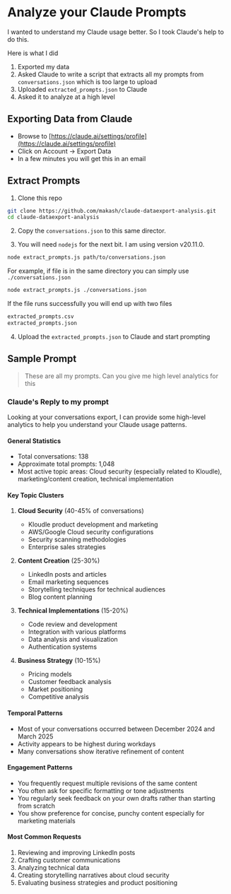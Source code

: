 # Analyze your Claude Prompts

I wanted to understand my Claude usage better. So I took Claude's help to do this. 

Here is what I did

1. Exported my data
2. Asked Claude to write a script that extracts all my prompts from `conversations.json` which is too large to upload
3. Uploaded `extracted_prompts.json` to Claude
4. Asked it to analyze at a high level

## Exporting Data from Claude

- Browse to [https://claude.ai/settings/profile](https://claude.ai/settings/profile)
- Click on Account → Export Data 
- In a few minutes you will get this in an email

## Extract Prompts

1. Clone this repo

```bash
git clone https://github.com/makash/claude-dataexport-analysis.git
cd claude-dataexport-analysis
```

2. Copy the `conversations.json` to this same director.

3. You will need `nodejs` for the next bit. I am using version v20.11.0.

```bash
node extract_prompts.js path/to/conversations.json
```

For example, if file is in the same directory you can simply use `./conversations.json`

```bash
node extract_prompts.js ./conversations.json
```

If the file runs successfully you will end up with two files

```bash
extracted_prompts.csv
extracted_prompts.json
```

4. Upload the `extracted_prompts.json` to Claude and start prompting

## Sample Prompt

> These are all my prompts. Can you give me high level analytics for this

### Claude's Reply to my prompt

Looking at your conversations export, I can provide some high-level analytics to help you understand your Claude usage patterns.

#### General Statistics

- Total conversations: 138
- Approximate total prompts: 1,048
- Most active topic areas: Cloud security (especially related to Kloudle), marketing/content creation, technical implementation

#### Key Topic Clusters

1. **Cloud Security** (40-45% of conversations)
   - Kloudle product development and marketing
   - AWS/Google Cloud security configurations
   - Security scanning methodologies
   - Enterprise sales strategies

2. **Content Creation** (25-30%)
   - LinkedIn posts and articles
   - Email marketing sequences
   - Storytelling techniques for technical audiences
   - Blog content planning

3. **Technical Implementations** (15-20%)
   - Code review and development
   - Integration with various platforms
   - Data analysis and visualization
   - Authentication systems

4. **Business Strategy** (10-15%)
   - Pricing models
   - Customer feedback analysis
   - Market positioning
   - Competitive analysis

#### Temporal Patterns

- Most of your conversations occurred between December 2024 and March 2025
- Activity appears to be highest during workdays
- Many conversations show iterative refinement of content

#### Engagement Patterns

- You frequently request multiple revisions of the same content
- You often ask for specific formatting or tone adjustments
- You regularly seek feedback on your own drafts rather than starting from scratch
- You show preference for concise, punchy content especially for marketing materials

#### Most Common Requests

1. Reviewing and improving LinkedIn posts
2. Crafting customer communications
3. Analyzing technical data
4. Creating storytelling narratives about cloud security
5. Evaluating business strategies and product positioning
